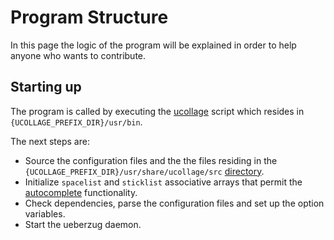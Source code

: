 # Program Structure

In this page the logic of the program will be explained in order to help anyone
who wants to contribute.

## Starting up
The program is called by executing the
[ucollage](https://github.com/ckardaris/ucollage/blob/master/ucollage) script which resides in
`{UCOLLAGE_PREFIX_DIR}/usr/bin`.

The next steps are:
- Source the configuration files and the the files residing in the
  `{UCOLLAGE_PREFIX_DIR}/usr/share/ucollage/src`
  [directory](https://github.com/ckardaris/ucollage/tree/master/src).
- Initialize `spacelist` and `sticklist` associative arrays that permit the <a
  href="autocomplete.html">autocomplete</a> functionality. 
- Check dependencies, parse the configuration files and set up the option variables. 
- Start the ueberzug daemon.
